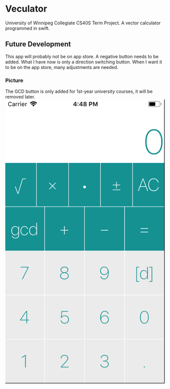 # Veculator
University of Winnipeg Collegiate CS40S Term Project. A vector calculator programmed in swift.

## Future Development
This app will probably not be on app store. A negative button needs to be added. What I have now is only a direction switching button. When I want it to be on the app store, many adjustments are needed.

### Picture
The GCD button is only added for 1st-year university courses, it will be removed later.<br>
![alt text](image.png)
